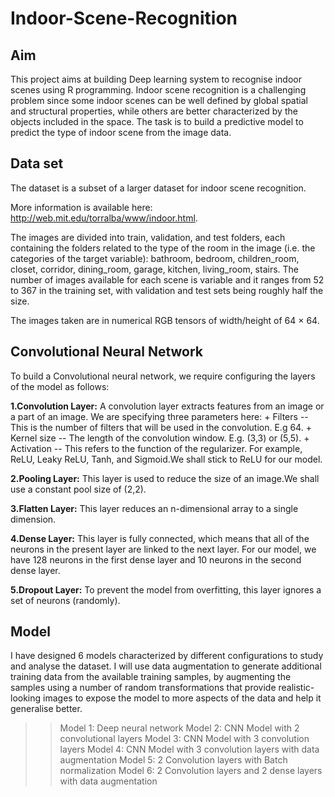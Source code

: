 # Indoor-Scene-Recognition

## Aim 
This project aims at building Deep learning system to recognise indoor scenes using R programming. Indoor scene recognition is a challenging problem since some indoor scenes can be well defined by global spatial and structural properties, while others are better characterized by the objects included in the space. The task is to build a predictive model to predict the type of indoor scene from the image data.

## Data set
The dataset is a subset of a larger dataset for indoor scene recognition. 

More information is available here: http://web.mit.edu/torralba/www/indoor.html.

The images are divided into train, validation, and test folders, each containing the folders related to the type of the room in the image (i.e. the categories of the target variable): bathroom, bedroom, children_room, closet, corridor, dining_room, garage, kitchen, living_room, stairs. The number of images available for each scene is variable and it ranges from 52 to 367 in the training set, with validation and test sets being roughly half the size.

The images taken are in numerical RGB tensors of width/height of 64 × 64.

## Convolutional Neural Network

To build a Convolutional neural network, we require configuring the layers of the model as follows:

**1.Convolution Layer:** A convolution layer extracts features from an image or a part of an image. We are specifying three parameters here: + Filters -- This is the number of filters that will be used in the convolution. E.g 64. + Kernel size -- The length of the convolution window. E.g. (3,3) or (5,5). + Activation -- This refers to the function of the regularizer. For example, ReLU, Leaky ReLU, Tanh, and Sigmoid.We shall stick to ReLU for our model.

**2.Pooling Layer:** This layer is used to reduce the size of an image.We shall use a constant pool size of (2,2).

**3.Flatten Layer:** This layer reduces an n-dimensional array to a single dimension.

**4.Dense Layer:** This layer is fully connected, which means that all of the neurons in the present layer are linked to the next layer. For our model, we have 128 neurons in the first dense layer and 10 neurons in the second dense layer.

**5.Dropout Layer:** To prevent the model from overfitting, this layer ignores a set of neurons (randomly).

## Model

I have designed 6 models characterized by different configurations to study and analyse the dataset. I will use data augmentation to generate additional training data from the available training samples, by augmenting the samples using a number of random transformations that provide realistic-looking images to expose the model to more aspects of the data and help it generalise better. 

>> Model 1: Deep neural network
>> Model 2: CNN Model with 2 convolutional layers
>> Model 3: CNN Model with 3 convolution layers
>> Model 4: CNN Model with 3 convolution layers with data augmentation
>> Model 5: 2 Convolution layers with Batch normalization
>> Model 6: 2 Convolution layers and 2 dense layers with data augmentation
